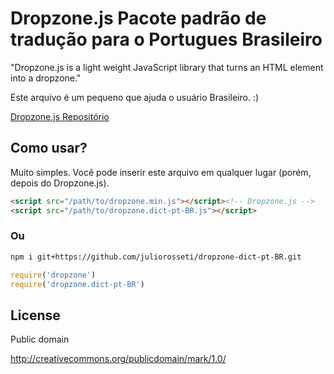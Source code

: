# Dropzone.js Pacote padrão de tradução para o Portugues Brasileiro

"Dropzone.js is a light weight JavaScript library that turns an HTML element into a dropzone."

Este arquivo é um pequeno que ajuda o usuário Brasileiro. :)

[Dropzone.js Repositório](//github.com/enyo/dropzone)

## Como usar?

Muito simples.
Você pode inserir este arquivo em qualquer lugar (porém, depois do Dropzone.js).

```html
<script src="/path/to/dropzone.min.js"></script><!-- Dropzone.js -->
<script src="/path/to/dropzone.dict-pt-BR.js"></script>
```

### Ou

```bash
npm i git+https://github.com/juliorosseti/dropzone-dict-pt-BR.git
```

```js
require('dropzone')
require('dropzone.dict-pt-BR')
```

## License

Public domain

http://creativecommons.org/publicdomain/mark/1.0/